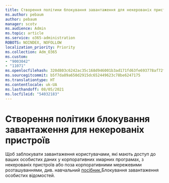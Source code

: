 ```yaml
---
title: Створення політики блокування завантаження для некерованіх пристроїв
ms.author: pebaum
author: pebaum
manager: scotv
ms.audience: Admin
ms.topic: article
ms.service: o365-administration
ROBOTS: NOINDEX, NOFOLLOW
localization_priority: Priority
ms.collection: Adm_O365
ms.custom:
- "9003042"
- "11071"
ms.openlocfilehash: 320d803c6242ac35c168d946001b3ad171fd63fe693778af72fb50fe305dc572
ms.sourcegitcommit: b5f7da89a650d2915dc652449623c78be6247175
ms.translationtype: HT
ms.contentlocale: uk-UA
ms.lasthandoff: 08/05/2021
ms.locfileid: "54032183"
---
```

# <a name="create-a-block-download-policy-for-unmanaged-devices"></a>Створення політики блокування завантаження для некерованіх пристроїв

Щоб заблокувати завантаження користувачами, які мають доступ до ваших особистих даних у корпоративних хмарних програмах, з некерованіх пристроїв або поза корпоративними мережевими розташуваннями, див. навчальний [посібник.](https://docs.microsoft.com/cloud-app-security/use-case-proxy-block-session-aad)Блокування завантаження особистих відомостей.




